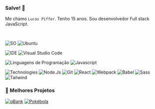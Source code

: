 ### Salve! 👋

Me chamo `Lucas Piffer`. Tenho 15 anos. Sou desenvolvedor Full stack JavaScript.

<br/>

![SO](https://img.shields.io/badge/-OS-blue?style=for-the-badge)
![Ubuntu](https://img.shields.io/badge/-Ubuntu-0A1A2F?style=for-the-badge&logo=ubuntu)

![IDE](https://img.shields.io/badge/-IDE-darkblue?style=for-the-badge)
![Visual Studio Code](https://img.shields.io/badge/-Visual%20Studio%20Code-0A1A2F?style=for-the-badge&logo=visualstudiocode)

![Linguagens de Programação](https://img.shields.io/badge/-linguagens%20de%20programação-red?style=for-the-badge)
![Javascript](https://img.shields.io/badge/-javascript-0A1A2F?style=for-the-badge&logo=javascript)

![Technologies](https://img.shields.io/badge/-tecnologias-darkred?style=for-the-badge)
![Node.Js](https://img.shields.io/badge/-node.js-0A1A2F?style=for-the-badge&logo=node.js)
![Git](https://img.shields.io/badge/-git-0A1A2F?style=for-the-badge&logo=git)
![React](https://img.shields.io/badge/-react-0A1A2F?style=for-the-badge&logo=react)
![Webpack](https://img.shields.io/badge/-webpack-0A1A2F?style=for-the-badge&logo=webpack)
![Babel](https://img.shields.io/badge/-babel-0A1A2F?style=for-the-badge&logo=babel)
![Sass](https://img.shields.io/badge/-sass-0A1A2F?style=for-the-badge&logo=sass)
![Tailwind](https://img.shields.io/badge/-tailwind-0A1A2F?style=for-the-badge&logo=tailwindcss)


### 📍 Melhores Projetos
[![qBank](https://img.shields.io/badge/-qbank-0A1A2F?style=for-the-badge&logo=javascript)](https://github.com/l0cass/qBank-project)
[![Pokébola](https://img.shields.io/badge/Pok%C3%A9bola-0A1A2F?style=for-the-badge&logo=javascript)](https://github.com/l0cass/pokePalette)
